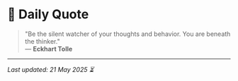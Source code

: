 # 📜 Daily Quote

> "Be the silent watcher of your thoughts and behavior. You are beneath the thinker."  
> — **Eckhart Tolle**

---

_Last updated: 21 May 2025 ⏳_
